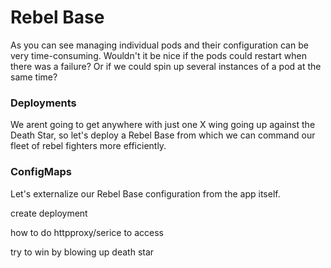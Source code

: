 # Rebel Base

As you can see managing individual pods and their configuration can be very time-consuming. Wouldn't it be nice if the pods could restart when there was a failure? Or if we could spin up several instances of a pod at the same time?

### Deployments

We arent going to get anywhere with just one X wing going up against the Death Star, so let's deploy a Rebel Base from which we can command our fleet of rebel fighters more efficiently.

### ConfigMaps

Let's externalize our Rebel Base configuration from the app itself.

create deployment

how to do httpproxy/serice to access

try to win by blowing up death star


